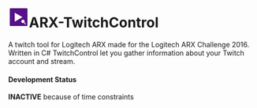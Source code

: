 
# <img src="https://github.com/Kogoro/ARX-TwitchControl/blob/master/Logo.png" alt="Logo" width="42" height="42">ARX-TwitchControl
A twitch tool for Logitech ARX made for the Logitech ARX Challenge 2016.  
Written in C# TwitchControl let you gather information about your Twitch account and stream.

#### Development Status
**INACTIVE** because of time constraints

